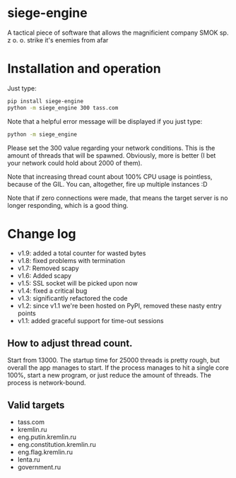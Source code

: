 # siege-engine
A tactical piece of software that allows the magnificient company SMOK sp. z o. o. strike it's enemies from afar


Installation and operation
==========================

Just type:

```bash
pip install siege-engine
python -m siege_engine 300 tass.com
```

Note that a helpful error message will be displayed if you just type:

```bash
python -m siege_engine
```

Please set the 300 value regarding your network conditions. This is the amount of threads
that will be spawned. Obviously, more is better (I bet your network could hold about 2000
of them).

Note that increasing thread count about 100% CPU usage is pointless, because of the GIL.
You can, altogether, fire up multiple instances :D

Note that if zero connections were made, that means the target server is no longer responding,
which is a good thing.

# Change log

* v1.9: added a total counter for wasted bytes
* v1.8: fixed problems with termination
* v1.7: Removed scapy
* v1.6: Added scapy
* v1.5: SSL socket will be picked upon now
* v1.4: fixed a critical bug
* v1.3: significantly refactored the code
* v1.2: since v1.1 we're been hosted on PyPI, removed these nasty entry points
* v1.1: added graceful support for time-out sessions

## How to adjust thread count.

Start from 13000. The startup time for 25000 threads is pretty rough, but overall the app manages to start.
If the process manages to hit a single core 100%, start a new program, or just reduce 
the amount of threads. The process is network-bound.

## Valid targets

* tass.com
* kremlin.ru
* eng.putin.kremlin.ru
* eng.constitution.kremlin.ru
* eng.flag.kremlin.ru
* lenta.ru
* government.ru
